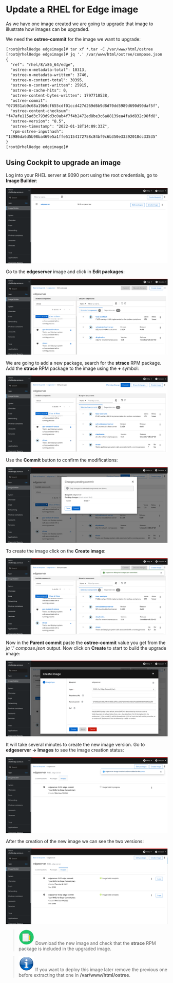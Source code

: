 # Update a RHEL for Edge image

As we have one image created we are going to upgrade that image to illustrate how images can be upgraded.

We need the **ostree-commit** for the image we want to upgrade:

```console
[root@rhel8edge edgeimage]# tar xf *.tar -C /var/www/html/ostree
[root@rhel8edge edgeimage]# jq '.' /var/www/html/ostree/compose.json 
{
  "ref": "rhel/8/x86_64/edge",
  "ostree-n-metadata-total": 10313,
  "ostree-n-metadata-written": 3746,
  "ostree-n-content-total": 30395,
  "ostree-n-content-written": 25915,
  "ostree-n-cache-hits": 0,
  "ostree-content-bytes-written": 1797710538,
  "ostree-commit": "073931ab9c68a19b9cf655cdf01ccd427d269d6b9d8d70dd5989d690d90daf5f",
  "ostree-content-checksum": "f47afe115ad3c793d9d3c0ab4f7f4b2472ed8be3c6a88139ea4fa9d832c98fd8",
  "ostree-version": "8.5",
  "ostree-timestamp": "2022-01-18T14:09:33Z",
  "rpm-ostree-inputhash": "13986da6d5b98ba469e5a1ffe51154172758c84bf9c6b350e33392018dc33535"
}
[root@rhel8edge edgeimage]#
```

## Using Cockpit to upgrade an image

Log into your RHEL server at 9090 port using the root credentials, go to **Image Builder**:

![](imgs/cockpit-update-blueprint-01.png)

Go to the **edgeserver** image and click in **Edit packages**:

![](imgs/cockpit-update-blueprint-02.png)

We are going to add a new package, search for the **strace** RPM package. Add the **strace** RPM package to the image using the **+** symbol:

![](imgs/cockpit-update-blueprint-03.png)

Use the **Commit** button to confirm the modifications:

![](imgs/cockpit-update-blueprint-04.png)

To create the image click on the **Create image**:

![](imgs/cockpit-update-blueprint-05.png)

Now in the **Parent commit** paste the **ostree-commit** value you get from the _jq '.' compose.json_ output. Now click on **Create** to start to build the upgrade image:

![](imgs/cockpit-update-blueprint-06.png)

It will take several minutes to create the new image version. Go to **edgeserver -> Images** to see the image creation status:

![](imgs/cockpit-update-blueprint-07.png)

After the creation of the new image we can see the two versions:

![](imgs/cockpit-update-blueprint-08.png)

> ![HOMEWORK](icons/homework-icon.png) Download the new image and check that the **strace** RPM package is included in the upgraded image. 

> ![INFORMATION](icons/information-icon.png) If you want to deploy this image later remove the previous one before extracting that one in **/var/www/html/ostree**.



